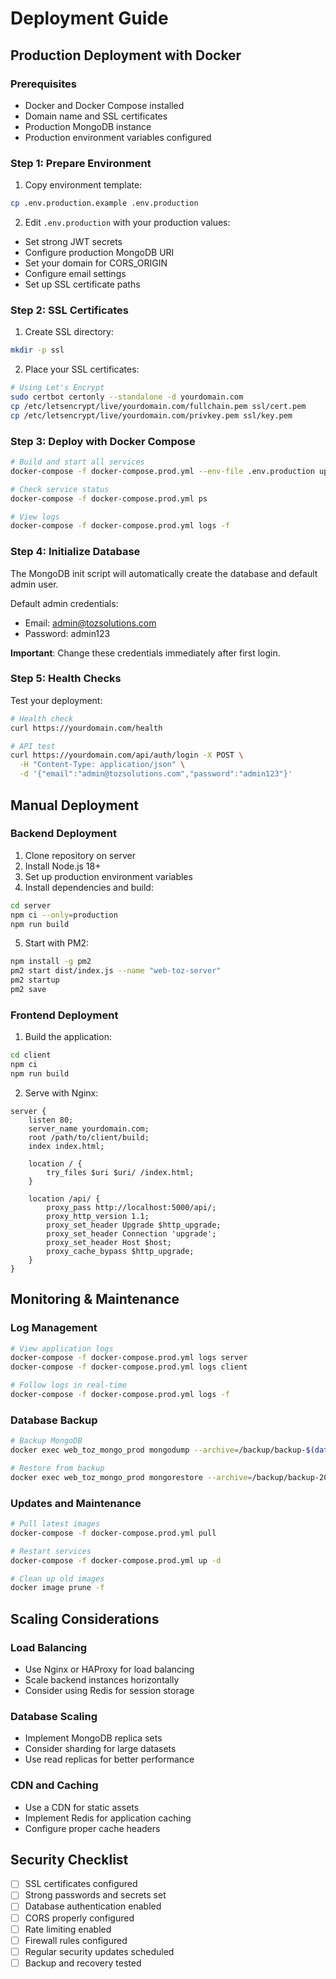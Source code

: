 # Deployment Guide

## Production Deployment with Docker

### Prerequisites
- Docker and Docker Compose installed
- Domain name and SSL certificates
- Production MongoDB instance
- Production environment variables configured

### Step 1: Prepare Environment
1. Copy environment template:
```bash
cp .env.production.example .env.production
```

2. Edit `.env.production` with your production values:
- Set strong JWT secrets
- Configure production MongoDB URI
- Set your domain for CORS_ORIGIN
- Configure email settings
- Set up SSL certificate paths

### Step 2: SSL Certificates
1. Create SSL directory:
```bash
mkdir -p ssl
```

2. Place your SSL certificates:
```bash
# Using Let's Encrypt
sudo certbot certonly --standalone -d yourdomain.com
cp /etc/letsencrypt/live/yourdomain.com/fullchain.pem ssl/cert.pem
cp /etc/letsencrypt/live/yourdomain.com/privkey.pem ssl/key.pem
```

### Step 3: Deploy with Docker Compose
```bash
# Build and start all services
docker-compose -f docker-compose.prod.yml --env-file .env.production up -d

# Check service status
docker-compose -f docker-compose.prod.yml ps

# View logs
docker-compose -f docker-compose.prod.yml logs -f
```

### Step 4: Initialize Database
The MongoDB init script will automatically create the database and default admin user.

Default admin credentials:
- Email: admin@tozsolutions.com
- Password: admin123

**Important**: Change these credentials immediately after first login.

### Step 5: Health Checks
Test your deployment:
```bash
# Health check
curl https://yourdomain.com/health

# API test
curl https://yourdomain.com/api/auth/login -X POST \
  -H "Content-Type: application/json" \
  -d '{"email":"admin@tozsolutions.com","password":"admin123"}'
```

## Manual Deployment

### Backend Deployment
1. Clone repository on server
2. Install Node.js 18+
3. Set up production environment variables
4. Install dependencies and build:
```bash
cd server
npm ci --only=production
npm run build
```
5. Start with PM2:
```bash
npm install -g pm2
pm2 start dist/index.js --name "web-toz-server"
pm2 startup
pm2 save
```

### Frontend Deployment
1. Build the application:
```bash
cd client
npm ci
npm run build
```
2. Serve with Nginx:
```nginx
server {
    listen 80;
    server_name yourdomain.com;
    root /path/to/client/build;
    index index.html;

    location / {
        try_files $uri $uri/ /index.html;
    }

    location /api/ {
        proxy_pass http://localhost:5000/api/;
        proxy_http_version 1.1;
        proxy_set_header Upgrade $http_upgrade;
        proxy_set_header Connection 'upgrade';
        proxy_set_header Host $host;
        proxy_cache_bypass $http_upgrade;
    }
}
```

## Monitoring & Maintenance

### Log Management
```bash
# View application logs
docker-compose -f docker-compose.prod.yml logs server
docker-compose -f docker-compose.prod.yml logs client

# Follow logs in real-time
docker-compose -f docker-compose.prod.yml logs -f
```

### Database Backup
```bash
# Backup MongoDB
docker exec web_toz_mongo_prod mongodump --archive=/backup/backup-$(date +%Y%m%d).gz --gzip

# Restore from backup
docker exec web_toz_mongo_prod mongorestore --archive=/backup/backup-20231201.gz --gzip
```

### Updates and Maintenance
```bash
# Pull latest images
docker-compose -f docker-compose.prod.yml pull

# Restart services
docker-compose -f docker-compose.prod.yml up -d

# Clean up old images
docker image prune -f
```

## Scaling Considerations

### Load Balancing
- Use Nginx or HAProxy for load balancing
- Scale backend instances horizontally
- Consider using Redis for session storage

### Database Scaling
- Implement MongoDB replica sets
- Consider sharding for large datasets
- Use read replicas for better performance

### CDN and Caching
- Use a CDN for static assets
- Implement Redis for application caching
- Configure proper cache headers

## Security Checklist
- [ ] SSL certificates configured
- [ ] Strong passwords and secrets set
- [ ] Database authentication enabled
- [ ] CORS properly configured
- [ ] Rate limiting enabled
- [ ] Firewall rules configured
- [ ] Regular security updates scheduled
- [ ] Backup and recovery tested